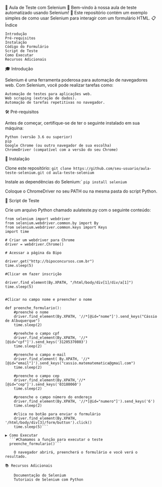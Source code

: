 🌟 Aula de Teste com Selenium 🌟
Bem-vindo à nossa aula de teste automatizado usando Selenium! 🚀 Este repositório contém um exemplo simples de como usar Selenium para interagir com um formulário HTML.
📋 Índice

    Introdução
    Pré-requisitos
    Instalação
    Código do Formulário
    Script de Teste
    Como Executar
    Recursos Adicionais
    
🎓 Introdução

Selenium é uma ferramenta poderosa para automação de navegadores web. Com Selenium, você pode realizar tarefas como:

    Automação de testes para aplicações web.
    Web scraping (extração de dados).
    Automação de tarefas repetitivas no navegador.

🛠 Pré-requisitos

Antes de começar, certifique-se de ter o seguinte instalado em sua máquina:

    Python (versão 3.6 ou superior)
    pip
    Google Chrome (ou outro navegador de sua escolha)
    ChromeDriver (compatível com a versão do seu Chrome)

🚀 Instalação

Clone este repositório:
    ``git clone https://github.com/seu-usuario/aula-teste-selenium.git
    cd aula-teste-selenium``

Instale as dependências do Selenium:`
    ``pip install selenium``

Coloque o ChromeDriver no seu PATH ou na mesma pasta do script Python.

🧪 Script de Teste

Crie um arquivo Python chamado aulateste.py com o seguinte conteúdo:

```
from selenium import webdriver
from selenium.webdriver.common.by import By
from selenium.webdriver.common.keys import Keys
import time

# Criar um webdriver para Chrome
driver = webdriver.Chrome()

# Acessar a página da Bipo

driver.get("http://bipoconcursos.com.br")
time.sleep(5)

#Clicar em fazer inscrição

driver.find_element(By.XPATH, "/html/body/div[1]/div/a[1]")
time.sleep(5)


#Clicar no campo nome e preencher o nome

def preenche_formulario():
    #preenche o nome
    driver.find_element(By.XPATH, '//*[@id="nome"]').send_keys("Cássio de Albuquerque")
    time.sleep(2)

    #preehche o campo cpf
    driver.find_element(By.XPATH, '//*[@id="cpf"]').send_keys('31205370803')
    time.sleep(2)

    #preenche o campo e-mail
    driver.find_element( By.XPATH, '//*[@id="email"]').send_keys("cassio.matematematica@gmail.com")
    time.sleep(2)
    
    #preenche o campo cep
    driver.find_element(By.XPATH,'//*[@id="cep"]').send_keys('03180060')
    time.sleep(2)

    #preenche o campo número do endereço
    driver.find_element(By.XPATH, '//*[@id="numero"]').send_keys('6')
    time.sleep(2)

    #clica no botão para enviar o formulário
    driver.find_element(By.XPATH, '/html/body/div[3]/form/button').click()
    time.sleep(5)```

▶️ Como Executar
  ```#Chamamos a função para executar o teste
  preenche_formulario()```

    O navegador abrirá, preencherá o formulário e você verá o resultado.

📚 Recursos Adicionais

    Documentação do Selenium
    Tutoriais de Selenium com Python





